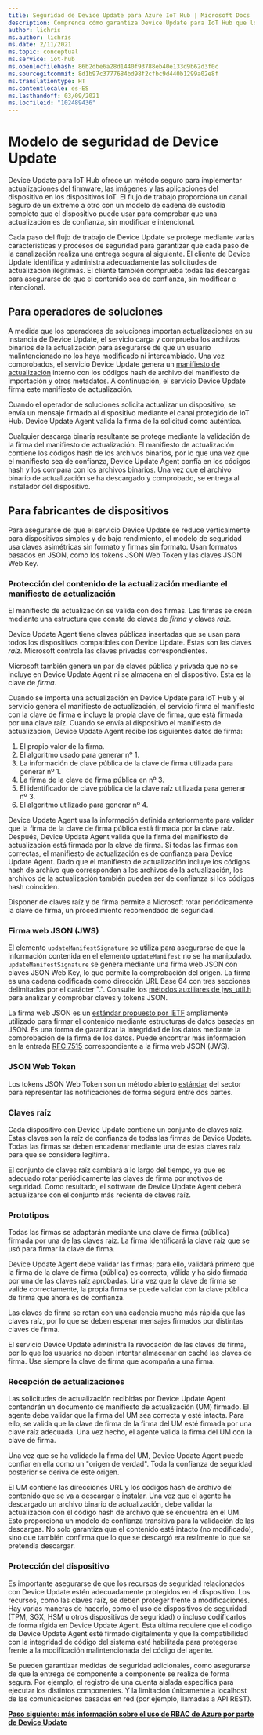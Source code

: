 ```yaml
---
title: Seguridad de Device Update para Azure IoT Hub | Microsoft Docs
description: Comprenda cómo garantiza Device Update para IoT Hub que los dispositivos se actualizan de forma segura.
author: lichris
ms.author: lichris
ms.date: 2/11/2021
ms.topic: conceptual
ms.service: iot-hub
ms.openlocfilehash: 86b2dbe6a28d1440f93788eb40e133d9b62d3f0c
ms.sourcegitcommit: 8d1b97c3777684bd98f2cfbc9d440b1299a02e8f
ms.translationtype: HT
ms.contentlocale: es-ES
ms.lasthandoff: 03/09/2021
ms.locfileid: "102489436"
---
```

# <a name="device-update-security-model"></a>Modelo de seguridad de Device Update

Device Update para IoT Hub ofrece un método seguro para implementar actualizaciones del firmware, las imágenes y las aplicaciones del dispositivo en los dispositivos IoT. El flujo de trabajo proporciona un canal seguro de un extremo a otro con un modelo de cadena de custodia completo que el dispositivo puede usar para comprobar que una actualización es de confianza, sin modificar e intencional.

Cada paso del flujo de trabajo de Device Update se protege mediante varias características y procesos de seguridad para garantizar que cada paso de la canalización realiza una entrega segura al siguiente. El cliente de Device Update identifica y administra adecuadamente las solicitudes de actualización ilegítimas. El cliente también comprueba todas las descargas para asegurarse de que el contenido sea de confianza, sin modificar e intencional.

## <a name="for-solution-operators"></a>Para operadores de soluciones

A medida que los operadores de soluciones importan actualizaciones en su instancia de Device Update, el servicio carga y comprueba los archivos binarios de la actualización para asegurarse de que un usuario malintencionado no los haya modificado ni intercambiado. Una vez comprobados, el servicio Device Update genera un [manifiesto de actualización](./update-manifest.md) interno con los códigos hash de archivo del manifiesto de importación y otros metadatos. A continuación, el servicio Device Update firma este manifiesto de actualización.

Cuando el operador de soluciones solicita actualizar un dispositivo, se envía un mensaje firmado al dispositivo mediante el canal protegido de IoT Hub. Device Update Agent valida la firma de la solicitud como auténtica. 

Cualquier descarga binaria resultante se protege mediante la validación de la firma del manifiesto de actualización. El manifiesto de actualización contiene los códigos hash de los archivos binarios, por lo que una vez que el manifiesto sea de confianza, Device Update Agent confía en los códigos hash y los compara con los archivos binarios. Una vez que el archivo binario de actualización se ha descargado y comprobado, se entrega al instalador del dispositivo.

## <a name="for-device-builders"></a>Para fabricantes de dispositivos

Para asegurarse de que el servicio Device Update se reduce verticalmente para dispositivos simples y de bajo rendimiento, el modelo de seguridad usa claves asimétricas sin formato y firmas sin formato. Usan formatos basados en JSON, como los tokens JSON Web Token y las claves JSON Web Key.

### <a name="securing-update-content-via-the-update-manifest"></a>Protección del contenido de la actualización mediante el manifiesto de actualización

El manifiesto de actualización se valida con dos firmas. Las firmas se crean mediante una estructura que consta de claves de *firma* y claves *raíz*.

Device Update Agent tiene claves públicas insertadas que se usan para todos los dispositivos compatibles con Device Update. Estas son las claves *raíz*. Microsoft controla las claves privadas correspondientes.

Microsoft también genera un par de claves pública y privada que no se incluye en Device Update Agent ni se almacena en el dispositivo. Esta es la clave de *firma*.

Cuando se importa una actualización en Device Update para IoT Hub y el servicio genera el manifiesto de actualización, el servicio firma el manifiesto con la clave de firma e incluye la propia clave de firma, que está firmada por una clave raíz. Cuando se envía al dispositivo el manifiesto de actualización, Device Update Agent recibe los siguientes datos de firma:

1. El propio valor de la firma.
2. El algoritmo usado para generar nº 1.
3. La información de clave pública de la clave de firma utilizada para generar nº 1.
4. La firma de la clave de firma pública en nº 3.
5. El identificador de clave pública de la clave raíz utilizada para generar nº 3.
6. El algoritmo utilizado para generar nº 4.

Device Update Agent usa la información definida anteriormente para validar que la firma de la clave de firma pública está firmada por la clave raíz. Después, Device Update Agent valida que la firma del manifiesto de actualización está firmada por la clave de firma. Si todas las firmas son correctas, el manifiesto de actualización es de confianza para Device Update Agent. Dado que el manifiesto de actualización incluye los códigos hash de archivo que corresponden a los archivos de la actualización, los archivos de la actualización también pueden ser de confianza si los códigos hash coinciden.

Disponer de claves raíz y de firma permite a Microsoft rotar periódicamente la clave de firma, un procedimiento recomendado de seguridad.

### <a name="json-web-signature-jws"></a>Firma web JSON (JWS)

El elemento `updateManifestSignature` se utiliza para asegurarse de que la información contenida en el elemento `updateManifest` no se ha manipulado. `updateManifestSignature` se genera mediante una firma web JSON con claves JSON Web Key, lo que permite la comprobación del origen. La firma es una cadena codificada como dirección URL Base 64 con tres secciones delimitadas por el carácter ".".  Consulte los [métodos auxiliares de jws_util.h](https://github.com/Azure/iot-hub-device-update/tree/main/src/utils/jws_utils) para analizar y comprobar claves y tokens JSON.

La firma web JSON es un [estándar propuesto por IETF](https://tools.ietf.org/html/rfc7515) ampliamente utilizado para firmar el contenido mediante estructuras de datos basadas en JSON. Es una forma de garantizar la integridad de los datos mediante la comprobación de la firma de los datos. Puede encontrar más información en la entrada [RFC 7515](https://www.rfc-editor.org/info/rfc7515) correspondiente a la firma web JSON (JWS).

### <a name="json-web-token"></a>JSON Web Token

Los tokens JSON Web Token son un método abierto [estándar](https://tools.ietf.org/html/rfc7519) del sector para representar las notificaciones de forma segura entre dos partes.

### <a name="root-keys"></a>Claves raíz

Cada dispositivo con Device Update contiene un conjunto de claves raíz. Estas claves son la raíz de confianza de todas las firmas de Device Update. Todas las firmas se deben encadenar mediante una de estas claves raíz para que se considere legítima.

El conjunto de claves raíz cambiará a lo largo del tiempo, ya que es adecuado rotar periódicamente las claves de firma por motivos de seguridad. Como resultado, el software de Device Update Agent deberá actualizarse con el conjunto más reciente de claves raíz. 

### <a name="signatures"></a>Prototipos

Todas las firmas se adaptarán mediante una clave de firma (pública) firmada por una de las claves raíz. La firma identificará la clave raíz que se usó para firmar la clave de firma. 

Device Update Agent debe validar las firmas; para ello, validará primero que la firma de la clave de firma (pública) es correcta, válida y ha sido firmada por una de las claves raíz aprobadas. Una vez que la clave de firma se valide correctamente, la propia firma se puede validar con la clave pública de firma que ahora es de confianza.

Las claves de firma se rotan con una cadencia mucho más rápida que las claves raíz, por lo que se deben esperar mensajes firmados por distintas claves de firma. 

El servicio Device Update administra la revocación de las claves de firma, por lo que los usuarios no deben intentar almacenar en caché las claves de firma. Use siempre la clave de firma que acompaña a una firma.

### <a name="receiving-updates"></a>Recepción de actualizaciones

Las solicitudes de actualización recibidas por Device Update Agent contendrán un documento de manifiesto de actualización (UM) firmado. El agente debe validar que la firma del UM sea correcta y esté intacta. Para ello, se valida que la clave de firma de la firma del UM esté firmada por una clave raíz adecuada. Una vez hecho, el agente valida la firma del UM con la clave de firma.

Una vez que se ha validado la firma del UM, Device Update Agent puede confiar en ella como un "origen de verdad". Toda la confianza de seguridad posterior se deriva de este origen. 

El UM contiene las direcciones URL y los códigos hash de archivo del contenido que se va a descargar e instalar. Una vez que el agente ha descargado un archivo binario de actualización, debe validar la actualización con el código hash de archivo que se encuentra en el UM. Esto proporciona un modelo de confianza transitiva para la validación de las descargas. No solo garantiza que el contenido esté intacto (no modificado), sino que también confirma que lo que se descargó era realmente lo que se pretendía descargar. 

### <a name="securing-the-device"></a>Protección del dispositivo

Es importante asegurarse de que los recursos de seguridad relacionados con Device Update estén adecuadamente protegidos en el dispositivo. Los recursos, como las claves raíz, se deben proteger frente a modificaciones. Hay varias maneras de hacerlo, como el uso de dispositivos de seguridad (TPM, SGX, HSM u otros dispositivos de seguridad) o incluso codificarlos de forma rígida en Device Update Agent. Esta última requiere que el código de Device Update Agent esté firmado digitalmente y que la compatibilidad con la integridad de código del sistema esté habilitada para protegerse frente a la modificación malintencionada del código del agente.

Se pueden garantizar medidas de seguridad adicionales, como asegurarse de que la entrega de componente a componente se realiza de forma segura. Por ejemplo, el registro de una cuenta aislada específica para ejecutar los distintos componentes. Y la limitación únicamente a localhost de las comunicaciones basadas en red (por ejemplo, llamadas a API REST).

**[Paso siguiente: más información sobre el uso de RBAC de Azure por parte de Device Update](.\device-update-control-access.md)**